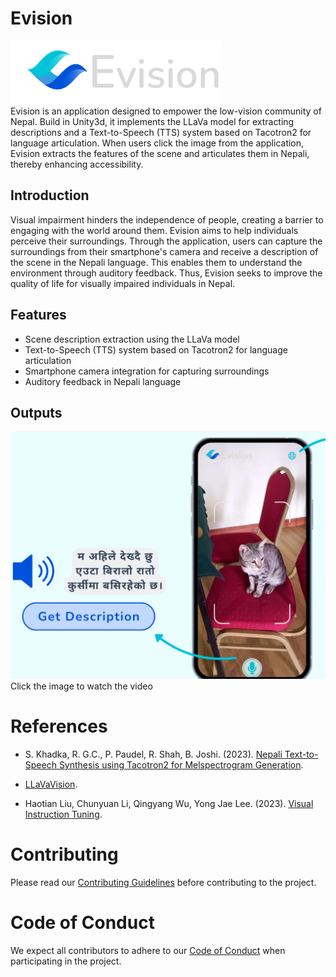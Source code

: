 # Evision

![Evision](designs/hor_logo.png) 
<br>
Evision is an application designed to empower the low-vision community of Nepal. Build in Unity3d, it implements the LLaVa model for extracting descriptions and a Text-to-Speech (TTS) system based on Tacotron2 for language articulation. When users click the image from the application, Evision extracts the features of the scene and articulates them in Nepali, thereby enhancing accessibility.

## Introduction
Visual impairment hinders the independence of people, creating a barrier to engaging with the world around them. Evision aims to help individuals perceive their surroundings. Through the application, users can capture the surroundings from their smartphone's camera and receive a description of the scene in the Nepali language. This enables them to understand the environment through auditory feedback. Thus, Evision seeks to improve the quality of life for visually impaired individuals in Nepal.

## Features
- Scene description extraction using the LLaVa model
- Text-to-Speech (TTS) system based on Tacotron2 for language articulation
- Smartphone camera integration for capturing surroundings
- Auditory feedback in Nepali language

## Outputs  
[![Click here to watch the video](designs/prototype.png)](https://youtube.com/shorts/sfpZ6fob78M?si=NN5_CtlalNXYipYC)
Click the image to watch the video
# References

- S. Khadka, R. G.C., P. Paudel, R. Shah, B. Joshi. (2023). [Nepali Text-to-Speech Synthesis using Tacotron2 for Melspectrogram Generation](https://sigul-2023.ilc.cnr.it/wp-content/uploads/2023/08/15_Paper-compressed.pdf).

- [LLaVaVision](https://github.com/lxe/llavavision).

- Haotian Liu, Chunyuan Li, Qingyang Wu, Yong Jae Lee. (2023). [Visual Instruction Tuning](https://arxiv.org/abs/2304.08485).

# Contributing

Please read our [Contributing Guidelines](CONTRIBUTING.md) before contributing to the project.

# Code of Conduct

We expect all contributors to adhere to our [Code of Conduct](CODE_OF_CONDUCT.md) when participating in the project.
